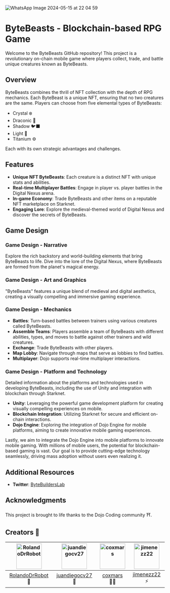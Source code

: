 ![WhatsApp Image 2024-05-15 at 22 04 59](https://github.com/ByteBuildersLabs/ByteBeasts/assets/101369290/949647e1-06a0-4a13-8e1d-a4680546ebcc)


# ByteBeasts - Blockchain-based RPG Game

Welcome to the ByteBeasts GitHub repository! This project is a revolutionary on-chain mobile game where players collect, trade, and battle unique creatures known as ByteBeasts.

## Overview

ByteBeasts combines the thrill of NFT collection with the depth of RPG mechanics. Each ByteBeast is a unique NFT, ensuring that no two creatures are the same. Players can choose from five elemental types of ByteBeasts:

- Crystal ❄️
- Draconic 🐉
- Shadow 🐦‍⬛
- Light 🌟
- Titanium ⚙️

Each with its own strategic advantages and challenges.

## Features

- **Unique NFT ByteBeasts**: Each creature is a distinct NFT with unique stats and abilities.
- **Real-time Multiplayer Battles**: Engage in player vs. player battles in the Digital Nexus arena.
- **In-game Economy**: Trade ByteBeasts and other items on a reputable NFT marketplace on Starknet.
- **Engaging Lore**: Explore the medieval-themed world of Digital Nexus and discover the secrets of ByteBeasts.

## Game Design

### Game Design - Narrative

Explore the rich backstory and world-building elements that bring ByteBeasts to life. Dive into the lore of the Digital Nexus, where ByteBeasts are formed from the planet's magical energy.

### Game Design - Art and Graphics

"ByteBeasts" features a unique blend of medieval and digital aesthetics, creating a visually compelling and immersive gaming experience.

### Game Design - Mechanics

- **Battles**: Turn-based battles between trainers using various creatures called ByteBeasts.
- **Assemble Teams**: Players assemble a team of ByteBeasts with different abilities, types, and moves to battle against other trainers and wild creatures.
- **Exchange**: Trade ByteBeasts with other players.
- **Map Lobby**: Navigate through maps that serve as lobbies to find battles.
- **Multiplayer**: Dojo supports real-time multiplayer interactions.

### Game Design - Platform and Technology

Detailed information about the platforms and technologies used in developing ByteBeasts, including the use of Unity and integration with blockchain through Starknet.

- **Unity**: Leveraging the powerful game development platform for creating visually compelling experiences on mobile.
- **Blockchain Integration**: Utilizing Starknet for secure and efficient on-chain interactions.
- **Dojo Engine**: Exploring the integration of Dojo Engine for mobile platforms, aiming to create innovative mobile gaming experiences.

Lastly, we aim to integrate the Dojo Engine into mobile platforms to innovate mobile gaming. With millions of mobile users, the potential for blockchain-based gaming is vast. Our goal is to provide cutting-edge technology seamlessly, driving mass adoption without users even realizing it.

## Additional Resources

- **Twitter**: [ByteBuildersLab](https://twitter.com/ByteBuildersLab)

## Acknowledgments

This project is brought to life thanks to the Dojo Coding community ⛩️.


## Creators 🌟

| <img src="https://github.com/ByteBuildersLabs/ByteBeasts/assets/101369290/fe52be6a-113f-4bb0-8788-37187ff78f4f" alt="RolandoDrRobot" width="80" height="80"> | <img src="https://github.com/ByteBuildersLabs/ByteBeasts/assets/101369290/e4d129e0-ba84-4e4b-aa58-07891198f665" alt="juandiegocv27" width="80" height="80"> | <img src="https://github.com/ByteBuildersLabs/ByteBeasts/assets/101369290/16ba90ae-0b4d-40ef-b7d3-b04def6c5fe2" alt="coxmars" width="80" height="80"> | <img src="https://github.com/ByteBuildersLabs/ByteBeasts/assets/101369290/c20bae3e-7058-49c5-9b00-4b9d90c6c563" alt="jimenezz22" width="80" height="80"> |
|:---:|:---:|:---:|:---:|
| [RolandoDrRobot](https://github.com/RolandoDrRobot) 🐲 | [juandiegocv27](https://github.com/juandiegocv27) 🍇 | [coxmars](https://github.com/coxmars) 🥷🏽 | [jimenezz22](https://github.com/jimenezz22) ⚡️ |

